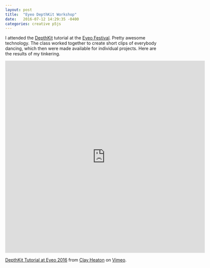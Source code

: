 ```yaml
---
layout: post
title:  "Eyeo DepthKit Workshop"
date:   2016-07-12 14:29:35 -0400
categories: creative p5js
---
```


I attended the [DepthKit][dk] tutorial at the [Eyeo Festival][eyeo]. Pretty awesome technology. The class worked together to create short clips of everybody dancing, which then were made available for individual projects. Here are the results of my tinkering.


<iframe src="https://player.vimeo.com/video/169599766" width="640" height="616" frameborder="0" webkitallowfullscreen mozallowfullscreen allowfullscreen></iframe>
<p><a href="https://vimeo.com/169599766">DepthKit Tutorial at Eyeo 2016</a> from <a href="https://vimeo.com/user40950886">Clay Heaton</a> on <a href="https://vimeo.com">Vimeo</a>.</p>


[dk]: http://www.depthkit.tv/
[eyeo]: http://eyeofestival.com/
